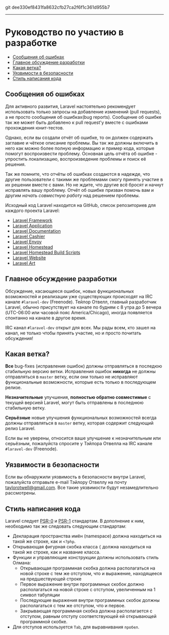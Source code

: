git dee330ef8431fa8632cfb27ca2f6f1c361d955b7

---

# Руководство по участию в разработке

- [Сообщения об ошибках](#bug-reports)
- [Главное обсуждение разработки](#core-development-discussion)
- [Какая ветка?](#which-branch)
- [Уязвимости в безопасности](#security-vulnerabilities)
- [Стиль написания кода](#coding-style)

<a name="bug-reports"></a>
## Сообщения об ошибках

Для активного развития, Laravel настоятельно рекомендует использовать только запросы на добавление изменений (pull requests), а не просто сообщения об ошибках(bug reports).
Сообщение об ошибке так же может быть добавлено к pull request'у вместе с ошибками прохождения юнит-тестов.

Однако, если вы создали отчёт об ошибке, то он должен содержать заглавие и чёткое описание проблемы.
Вы так же должны включить в него как можно более полную информацию и пример кода, которые помогут воспроизвести проблему.
Основная цель отчёта об ошибке - упростить локализацию, воспроизведение проблемы и поиск её решения.

Так же помните, что отчёты об ошибках создаются в надежде, что другие пользователи с такими же проблемами смогу принять участие в их решении вместе с вами.
Но не ждите, что другие всё бросят и начнут исправлять вашу проблему. Отчёт об ошибке призван помочь вам и другим _начать совместную работу_ над решением проблемы.

Исходный код Laravel находится на GitHub, список репозиториев для каждого проекта Laravel:

- [Laravel Framework](https://github.com/laravel/framework)
- [Laravel Application](https://github.com/laravel/laravel)
- [Laravel Documentation](https://github.com/laravel/docs)
- [Laravel Cashier](https://github.com/laravel/cashier)
- [Laravel Envoy](https://github.com/laravel/envoy)
- [Laravel Homestead](https://github.com/laravel/homestead)
- [Laravel Homestead Build Scripts](https://github.com/laravel/settler)
- [Laravel Website](https://github.com/laravel/laravel.com)
- [Laravel Art](https://github.com/laravel/art)

<a name="core-development-discussion"></a>
## Главное обсуждение разработки

Обсуждение, касающееся ошибок, новых функциональных возможностей и реализации уже существующих происходят на IRC канале `#laravel-dev` (Freenode). Тейлор Отвелл, главный разработчик Laravel, обычно присутствует на канале по будням с 8 утра до 5 вечера (UTC-06:00 или часовой пояс America/Chicago), иногда появляется спонтанно на канале в другое время.

IRC канал `#laravel-dev` открыт для всех. Мы рады всем, кто зашел на канал, не только чтобы принять участие, но и просто почитать обсуждения!

<a name="which-branch"></a>
## Какая ветка?

**Все** bug-fixes (исправления ошибок) должны отправляться в последюю стабильную версию ветки. Исправления ошибок **никогда** не должны отправляться в `master` ветку, если они только не исправляют функциональные возможности, которые есть только в последующем релизе.

**Незначительные** улучшения, **полностью обратно совместимые** с текущей версией Laravel, могут быть отправлены в последнюю стабильную ветку.

**Серьёзные** новые улучшения функциональных возможностей всегда должны отправляться в `master` ветку, которая содержит следующий релиз Laravel.

Если вы не уверены, относится ваше улучшение к незначительным или серьёзным, пожалуйста спросите у Тэйлора Отвелла на IRC канале `#laravel-dev` (Freenode).

<a name="security-vulnerabilities"></a>
## Уязвимости в безопасности

Если вы обнаружили уязвимость в безопасности внутри Laravel, пожалуйста отправьте e-mail Тэйлору Отвеллу на почту <a href="mailto:taylorotwell@gmail.com">taylorotwell@gmail.com</a>. Все такие уязвимости будут незамедлительно рассмотрены.

<a name="coding-style"></a>
## Стиль написания кода

Laravel следует [PSR-0](https://github.com/php-fig/fig-standards/blob/master/accepted/PSR-0.md) и [PSR-1](https://github.com/php-fig/fig-standards/blob/master/accepted/PSR-1-basic-coding-standard.md) стандартам. В дополнение к ним, необходимо так же следовать следующим стандартам:

- Декларация пространства имён (namespace) должна находиться на такой же строке, как и `<?php`.
- Открывающая фигурная скобка класса `{` должна находиться на такой же строке, как и название класса.
- Функции и управляющие конструкции должны использовать стиль Олмана:
	- Открывающая программная скобка должна располагаться на новой строке с тем же отступом, что и выражение, находящееся на предшествующей строке
	- Первое выражение внутри программных скобок должно располагаться на новой строке с отступом, увеличенным на 1 символ табуляции
	- Последующие выражения внутри программных скобок должны располагаться с тем же отступом, что и первое.
	- Закрывающая программная скобка должна располагается с отступом, равным отступу соответствующей ей открывающей программной скобке.
- Для отступов используется `Tab`, для выравнивания `пробел`.
